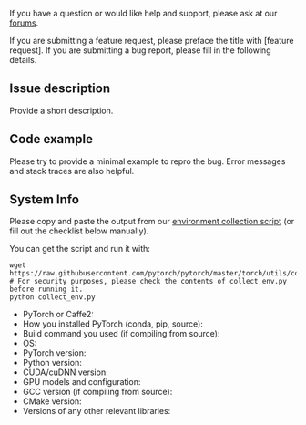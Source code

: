 If you have a question or would like help and support, please ask at our
[forums](https://discuss.pytorch.org/).

If you are submitting a feature request, please preface the title with [feature request].
If you are submitting a bug report, please fill in the following details.

## Issue description

Provide a short description.

## Code example

Please try to provide a minimal example to repro the bug.
Error messages and stack traces are also helpful.

## System Info

Please copy and paste the output from our
[environment collection script](https://raw.githubusercontent.com/pytorch/pytorch/master/torch/utils/collect_env.py)
(or fill out the checklist below manually).

You can get the script and run it with:

```
wget https://raw.githubusercontent.com/pytorch/pytorch/master/torch/utils/collect_env.py
# For security purposes, please check the contents of collect_env.py before running it.
python collect_env.py
```

- PyTorch or Caffe2:
- How you installed PyTorch (conda, pip, source):
- Build command you used (if compiling from source):
- OS:
- PyTorch version:
- Python version:
- CUDA/cuDNN version:
- GPU models and configuration:
- GCC version (if compiling from source):
- CMake version:
- Versions of any other relevant libraries:
